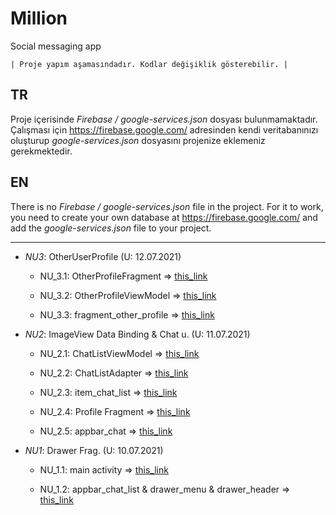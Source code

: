 # Million
Social messaging app 


    | Proje yapım aşamasındadır. Kodlar değişiklik gösterebilir. |

## TR
Proje içerisinde *Firebase / google-services.json* dosyası bulunmamaktadır. 
Çalışması için https://firebase.google.com/ adresinden kendi veritabanınızı oluşturup *google-services.json* dosyasını projenize eklemeniz gerekmektedir.


## EN
There is no *Firebase / google-services.json* file in the project.
For it to work, you need to create your own database at https://firebase.google.com/ and add the *google-services.json* file to your project.




--------------------------------------------------------------------------------------------------------------------------------------------------------------------

- _NU3_: OtherUserProfile (U: 12.07.2021) 
    - NU_3.1: OtherProfileFragment => [this_link](https://github.com/madenmustafa1/Million/blob/main/app/src/main/java/com/maden/million/view/OtherProfileFragment.kt "this_link")

    - NU_3.2: OtherProfileViewModel => [this_link](https://github.com/madenmustafa1/Million/blob/main/app/src/main/java/com/maden/million/viewmodel/OtherProfileViewModel.kt "this_link")
    
    - NU_3.3: fragment_other_profile => [this_link](https://github.com/madenmustafa1/Million/blob/main/app/src/main/res/layout/fragment_other_profile.xml "this_link")


- _NU2_: ImageView Data Binding & Chat u. (U: 11.07.2021) 
    - NU_2.1: ChatListViewModel => [this_link](https://github.com/madenmustafa1/Million/blob/main/app/src/main/java/com/maden/million/viewmodel/ChatListViewModel.kt "this_link")
    
    - NU_2.2: ChatListAdapter => [this_link](https://github.com/madenmustafa1/Million/blob/main/app/src/main/java/com/maden/million/adapter/ChatListAdapter.kt "this_link")

    - NU_2.3: item_chat_list => [this_link](https://github.com/madenmustafa1/Million/blob/main/app/src/main/res/layout/item_chat_list.xml "this_link")
    
    - NU_2.4: Profile Fragment => [this_link](https://github.com/madenmustafa1/Million/blob/main/app/src/main/java/com/maden/million/view/ProfileFragment.kt "this_link")

    - NU_2.5: appbar_chat => [this_link](https://github.com/madenmustafa1/Million/blob/main/app/src/main/res/layout/appbar_chat.xml "this_link")



- _NU1_: Drawer Frag. (U: 10.07.2021) 
    - NU_1.1: main activity => [this_link](https://github.com/madenmustafa1/Million/blob/main/app/src/main/java/com/maden/million/activity/MainActivity.kt "this_link")

    - NU_1.2: appbar_chat_list & drawer_menu  & drawer_header => [this_link](https://github.com/madenmustafa1/Million/tree/main/app/src/main/res/layout "this_link")









